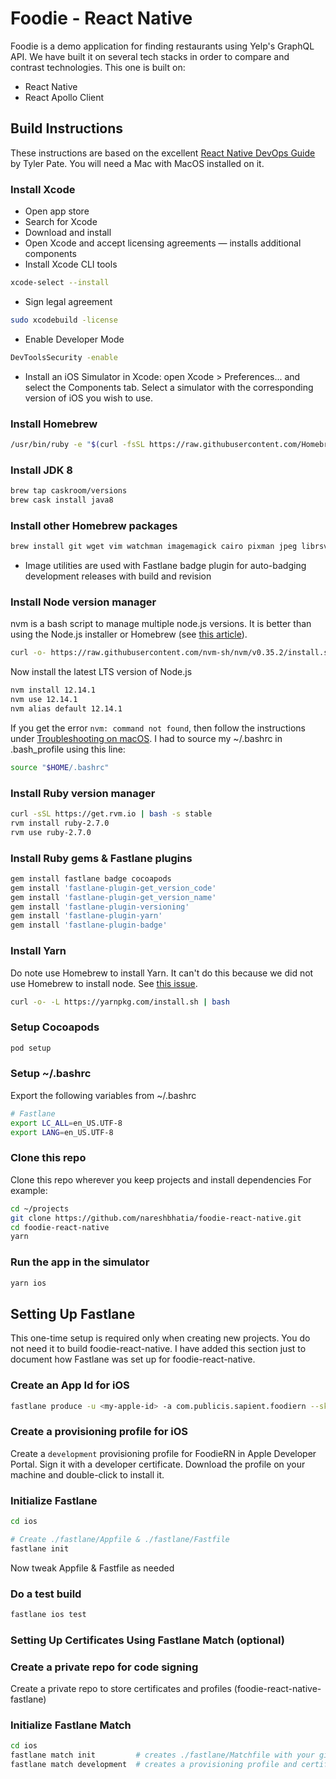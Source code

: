 # Foodie - React Native

Foodie is a demo application for finding restaurants using Yelp's GraphQL API.
We have built it on several tech stacks in order to compare and contrast
technologies. This one is built on:

-   React Native
-   React Apollo Client

## Build Instructions

These instructions are based on the excellent
[React Native DevOps Guide](https://medium.com/@tgpski/setting-up-a-jenkins-agent-part-1-react-native-devops-guide-4c8b763b0961)
by Tyler Pate. You will need a Mac with MacOS installed on it.

### Install Xcode

-   Open app store
-   Search for Xcode
-   Download and install
-   Open Xcode and accept licensing agreements — installs additional components
-   Install Xcode CLI tools

```bash
xcode-select --install
```

-   Sign legal agreement

```bash
sudo xcodebuild -license
```

-   Enable Developer Mode

```bash
DevToolsSecurity -enable
```

-   Install an iOS Simulator in Xcode: open Xcode > Preferences... and select
    the Components tab. Select a simulator with the corresponding version of iOS
    you wish to use.

### Install Homebrew

```bash
/usr/bin/ruby -e "$(curl -fsSL https://raw.githubusercontent.com/Homebrew/install/master/install)"
```

### Install JDK 8

```bash
brew tap caskroom/versions
brew cask install java8
```

### Install other Homebrew packages

```bash
brew install git wget vim watchman imagemagick cairo pixman jpeg librsvg
```

-   Image utilities are used with Fastlane badge plugin for auto-badging
    development releases with build and revision

### Install Node version manager

nvm is a bash script to manage multiple node.js versions. It is better than
using the Node.js installer or Homebrew (see
[this article](https://pawelgrzybek.com/install-nodejs-installer-vs-homebrew-vs-nvm/)).

```bash
curl -o- https://raw.githubusercontent.com/nvm-sh/nvm/v0.35.2/install.sh | bash
```

Now install the latest LTS version of Node.js

```bash
nvm install 12.14.1
nvm use 12.14.1
nvm alias default 12.14.1
```

If you get the error `nvm: command not found`, then follow the instructions
under
[Troubleshooting on macOS](https://github.com/nvm-sh/nvm#troubleshooting-on-macos).
I had to source my ~/.bashrc in .bash_profile using this line:

```bash
source "$HOME/.bashrc"
```

### Install Ruby version manager

```bash
curl -sSL https://get.rvm.io | bash -s stable
rvm install ruby-2.7.0
rvm use ruby-2.7.0
```

### Install Ruby gems & Fastlane plugins

```bash
gem install fastlane badge cocoapods
gem install 'fastlane-plugin-get_version_code'
gem install 'fastlane-plugin-get_version_name'
gem install 'fastlane-plugin-versioning'
gem install 'fastlane-plugin-yarn'
gem install 'fastlane-plugin-badge'
```

### Install Yarn

Do note use Homebrew to install Yarn. It can't do this because we did not use
Homebrew to install node. See
[this issue](https://github.com/yarnpkg/website/issues/913).

```bash
curl -o- -L https://yarnpkg.com/install.sh | bash
```

### Setup Cocoapods

```bash
pod setup
```

### Setup ~/.bashrc

Export the following variables from ~/.bashrc

```bash
# Fastlane
export LC_ALL=en_US.UTF-8
export LANG=en_US.UTF-8
```

### Clone this repo

Clone this repo wherever you keep projects and install dependencies For example:

```bash
cd ~/projects
git clone https://github.com/nareshbhatia/foodie-react-native.git
cd foodie-react-native
yarn
```

### Run the app in the simulator

```bash
yarn ios
```

## Setting Up Fastlane

This one-time setup is required only when creating new projects. You do not need
it to build foodie-react-native. I have added this section just to document how
Fastlane was set up for foodie-react-native.

### Create an App Id for iOS

```bash
fastlane produce -u <my-apple-id> -a com.publicis.sapient.foodiern --skip_itc
```

### Create a provisioning profile for iOS

Create a `development` provisioning profile for FoodieRN in Apple Developer
Portal. Sign it with a developer certificate. Download the profile on your
machine and double-click to install it.

### Initialize Fastlane

```bash
cd ios

# Create ./fastlane/Appfile & ./fastlane/Fastfile
fastlane init
```

Now tweak Appfile & Fastfile as needed

### Do a test build

```bash
fastlane ios test
```

### Setting Up Certificates Using Fastlane Match (optional)

### Create a private repo for code signing

Create a private repo to store certificates and profiles
(foodie-react-native-fastlane)

### Initialize Fastlane Match

```bash
cd ios
fastlane match init         # creates ./fastlane/Matchfile with your git url
fastlane match development  # creates a provisioning profile and certificate for development
```
